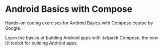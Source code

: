 # Android Basics with Compose

Hands-on coding exercises for Android Basics with Compose course by Google.

Learn the basics of building Android apps with Jetpack Compose, the new UI toolkit for building
Android apps.
